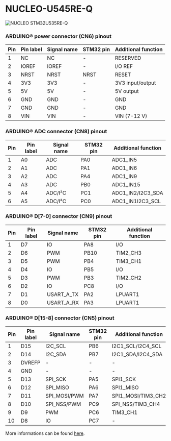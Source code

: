 # NUCLEO-U545RE-Q

![NUCLEO STM32U535RE-Q](./nucleo_stm32u535re-q.avif "NUCLEO STM32U535RE-Q board")

### ARDUINO® power connector (CN6) pinout

| Pin | Pin label | Signal name | STM32 pin | Additional function |
| --- | --------- | ----------- | --------- | ------------------- |
| 1   | NC        | NC          | -         | RESERVED            |
| 2   | IOREF     | IOREF       | -         | I/O REF             |
| 3   | NRST      | NRST        | NRST      | RESET               |
| 4   | 3V3       | 3V3         | -         | 3V3 input/output    |
| 5   | 5V        | 5V          | -         | 5V output           |
| 6   | GND       | GND         | -         | GND                 |
| 7   | GND       | GND         | -         | GND                 |
| 8   | VIN       | VIN         | -         | VIN (7-12 V)        |

### ARDUINO® ADC connector (CN8) pinout

| Pin | Pin label | Signal name | STM32 pin | Additional function |
| --- | --------- | ----------- | --------- | ------------------- |
| 1   | A0        | ADC         | PA0       | ADC1_IN5            |
| 2   | A1        | ADC         | PA1       | ADC1_IN6            |
| 3   | A2        | ADC         | PA4       | ADC1_IN9            |
| 4   | A3        | ADC         | PB0       | ADC1_IN15           |
| 5   | A4        | ADC/I²C     | PC1       | ADC1_IN2/I2C3_SDA   |
| 6   | A5        | ADC/I²C     | PC0       | ADC1_IN1I2C3_SCL    |

### ARDUINO® D[7-0] connector (CN9) pinout

| Pin | Pin label | Signal name | STM32 pin | Additional function |
| --- | --------- | ----------- | --------- | ------------------- |
| 1   | D7        | IO          | PA8       | I/O                 |
| 2   | D6        | PWM         | PB10      | TIM2_CH3            |
| 3   | D5        | PWM         | PB4       | TIM3_CH1            |
| 4   | D4        | IO          | PB5       | I/O                 |
| 5   | D3        | PWM         | PB3       | TIM2_CH2            |
| 6   | D2        | IO          | PC8       | I/O                 |
| 7   | D1        | USART_A_TX  | PA2       | LPUART1             |
| 8   | D0        | USART_A_RX  | PA3       | LPUART1             |

### ARDUINO® D[15-8] connector (CN5) pinout

| Pin | Pin label | Signal name  | STM32 pin | Additional function |
| --- | --------- | ------------ | --------- | ------------------- |
| 1   | D15       | I2C_SCL      | PB6       | I2C1_SCL/I2C4_SCL   |
| 2   | D14       | I2C_SDA      | PB7       | I2C1_SDA/I2C4_SDA   |
| 3   | DVREFP    | -            | -         | -                   |
| 4   | GND       | -            | -         | -                   |
| 5   | D13       | SPI_SCK      | PA5       | SPI1_SCK            |
| 6   | D12       | SPI_MISO     | PA6       | SPI1_MISO           |
| 7   | D11       | SPI_MOSI/PWM | PA7       | SPI1_MOSI/TIM3_CH2  |
| 8   | D10       | SPI_NSS/PWM  | PC9       | SPI_NSS/TIM3_CH4    |
| 9   | D9        | PWM          | PC6       | TIM3_CH1            |
| 10  | D8        | IO           | PC7       | -                   |

More informations can be found [here](https://www.st.com/en/evaluation-tools/nucleo-u545re-q.html?ecmp=tt9470_gl_link_feb2019&rt=um&id=UM3062#overview).
